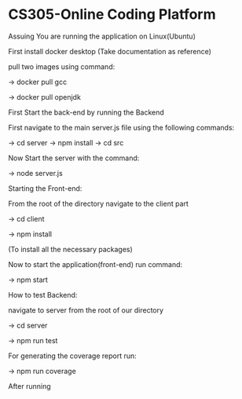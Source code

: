 # CS305-Online Coding Platform

Assuing You are running the application on Linux(Ubuntu)

First install docker desktop (Take documentation as reference)

pull two images using command:

-> docker pull gcc 

-> docker pull openjdk



First Start the back-end by running the Backend

First navigate to the main server.js file using the following commands:

-> cd server
-> npm install
-> cd src

Now Start the server with the command:

-> node server.js


Starting the Front-end:

From the root of the directory navigate to the client part

-> cd client

-> npm install

(To install all the necessary packages)

Now to start the application(front-end) run command:

-> npm start





How to test Backend:

navigate to server from the root of our directory

-> cd server

-> npm run test

For generating the coverage report run:

-> npm run coverage

After running
